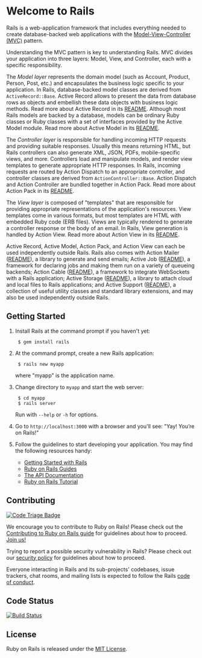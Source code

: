 # Welcome to Rails

Rails is a web-application framework that includes everything needed to
create database-backed web applications with the
[Model-View-Controller (MVC)](http://en.wikipedia.org/wiki/Model-view-controller)
pattern.

Understanding the MVC pattern is key to understanding Rails. MVC divides your
application into three layers: Model, View, and Controller, each with a specific responsibility.

The _Model layer_ represents the domain model (such as Account, Product,
Person, Post, etc.) and encapsulates the business logic specific to
your application. In Rails, database-backed model classes are derived from
`ActiveRecord::Base`. Active Record allows to present the data from
database rows as objects and embellish these data objects with business logic
methods. Read more about Active Record in its [README](activerecord/README.rdoc).
Although most Rails models are backed by a database, models can be ordinary
Ruby classes or Ruby classes with a set of interfaces provided by
the Active Model module. Read more about Active Model in its [README](activemodel/README.rdoc).

The _Controller layer_ is responsible for handling incoming HTTP requests and
providing suitable responses. Usually this means returning HTML, but Rails controllers
can also generate XML, JSON, PDFs, mobile-specific views, and more. Controllers load and
manipulate models, and render view templates to generate appropriate HTTP responses.
In Rails, incoming requests are routed by Action Dispatch to an appropriate controller, and
controller classes are derived from `ActionController::Base`. Action Dispatch and Action Controller
are bundled together in Action Pack. Read more about Action Pack in its
[README](actionpack/README.rdoc).

The _View layer_ is composed of "templates" that are responsible for providing
appropriate representations of the application's resources. View templates come in various formats, but most templates are HTML with embedded
Ruby code (ERB files). Views are typically rendered to generate a controller response
or the body of an email. In Rails, View generation is handled by Action View.
Read more about Action View in its [README](actionview/README.rdoc).

Active Record, Active Model, Action Pack, and Action View can each be used independently outside Rails.
 Rails also comes with Action Mailer ([README](actionmailer/README.rdoc)), a library
to generate and send emails; Active Job ([README](activejob/README.md)), a
framework for declaring jobs and making them run on a variety of queueing
backends; Action Cable ([README](actioncable/README.md)), a framework to
integrate WebSockets with a Rails application;
Active Storage ([README](activestorage/README.md)), a library to attach cloud
and local files to Rails applications;
and Active Support ([README](activesupport/README.rdoc)), a collection
of useful utility classes and standard library extensions,
and may also be used independently outside Rails.

## Getting Started

1. Install Rails at the command prompt if you haven't yet:

        $ gem install rails

2. At the command prompt, create a new Rails application:

        $ rails new myapp

   where "myapp" is the application name.

3. Change directory to `myapp` and start the web server:

        $ cd myapp
        $ rails server

   Run with `--help` or `-h` for options.

4. Go to `http://localhost:3000` with a browser and you'll see:
"Yay! You’re on Rails!"

5. Follow the guidelines to start developing your application. You may find
   the following resources handy:
    * [Getting Started with Rails](http://guides.rubyonrails.org/getting_started.html)
    * [Ruby on Rails Guides](http://guides.rubyonrails.org)
    * [The API Documentation](http://api.rubyonrails.org)
    * [Ruby on Rails Tutorial](https://www.railstutorial.org/book)

## Contributing

[![Code Triage Badge](https://www.codetriage.com/rails/rails/badges/users.svg)](https://www.codetriage.com/rails/rails)

We encourage you to contribute to Ruby on Rails! Please check out the
[Contributing to Ruby on Rails guide](http://edgeguides.rubyonrails.org/contributing_to_ruby_on_rails.html) for guidelines about how to proceed. [Join us!](http://contributors.rubyonrails.org)

Trying to report a possible security vulnerability in Rails? Please
check out our [security policy](http://rubyonrails.org/security/) for
guidelines about how to proceed.

Everyone interacting in Rails and its sub-projects' codebases, issue trackers, chat rooms, and mailing lists is expected to follow the Rails [code of conduct](http://rubyonrails.org/conduct/).

## Code Status

[![Build Status](https://travis-ci.org/rails/rails.svg?branch=master)](https://travis-ci.org/rails/rails)

## License

Ruby on Rails is released under the [MIT License](https://opensource.org/licenses/MIT).
